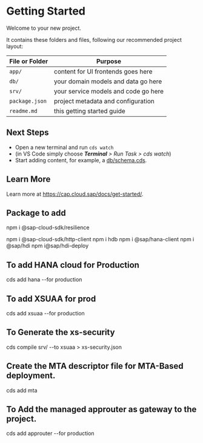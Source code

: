 # Getting Started

Welcome to your new project.

It contains these folders and files, following our recommended project layout:

File or Folder | Purpose
---------|----------
`app/` | content for UI frontends goes here
`db/` | your domain models and data go here
`srv/` | your service models and code go here
`package.json` | project metadata and configuration
`readme.md` | this getting started guide


## Next Steps

- Open a new terminal and run `cds watch` 
- (in VS Code simply choose _**Terminal** > Run Task > cds watch_)
- Start adding content, for example, a [db/schema.cds](db/schema.cds).


## Learn More

Learn more at https://cap.cloud.sap/docs/get-started/.

## Package to add
npm i @sap-cloud-sdk/resilience

npm i @sap-cloud-sdk/http-client
npm i hdb
npm i @sap/hana-client
npm i @sap/hdi
npm i@sap/hdi-deploy

## To add HANA cloud for Production
cds add hana --for production

## To add XSUAA for prod
cds add xsuaa --for production

## To Generate the xs-security
cds compile srv/ --to xsuaa > xs-security.json

## Create the MTA descriptor file for MTA-Based deployment.
cds add mta

## To Add the managed approuter as gateway to the project.
cds add approuter --for production